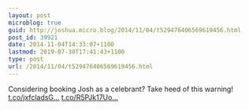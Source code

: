 ```yaml
---
layout: post
microblog: true
guid: http://joshua.micro.blog/2014/11/04/t529476406569619456.html
post_id: 39921
date: 2014-11-04T14:33:07+1100
lastmod: 2019-07-30T17:41:43+1100
type: post
url: /2014/11/04/t529476406569619456.html
---
```

Considering booking Josh as a celebrant? Take heed of this warning! [t.co/jxfcladsG...](http://t.co/jxfcladsGG) [t.co/R5PJk17Uo...](http://t.co/R5PJk17UoK)
